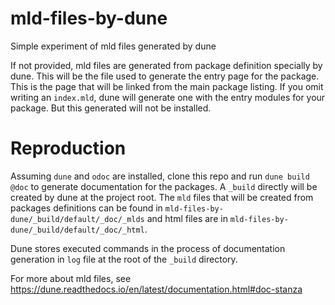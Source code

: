 # mld-files-by-dune
Simple experiment of mld files generated by dune

If not provided, mld files are generated from package definition specially by dune.
This will be the file used to generate the entry page for the package.
This is the page that will be linked from the main package listing.
If you omit writing an ``index.mld``, dune will generate one with the entry
modules for your package. But this generated will not be installed.

# Reproduction
Assuming `dune` and `odoc` are installed, clone this repo and run `dune build @doc` to generate documentation for the packages. A `_build` directly will be created by dune at the project root. The `mld` files that will be created from packages definitions can be found in `mld-files-by-dune/_build/default/_doc/_mlds` and html files are in `mld-files-by-dune/_build/default/_doc/_html`.

Dune stores executed commands in the process of documentation generation in `log` file at the root of the `_build` directory.

For more about mld files, see https://dune.readthedocs.io/en/latest/documentation.html#doc-stanza

